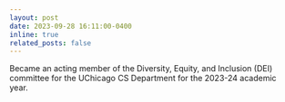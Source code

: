 ```yaml
---
layout: post
date: 2023-09-28 16:11:00-0400
inline: true
related_posts: false
---
```

                
Became an acting member of the Diversity, Equity, and Inclusion (DEI) committee for the UChicago CS Department for the 2023-24 academic year.
